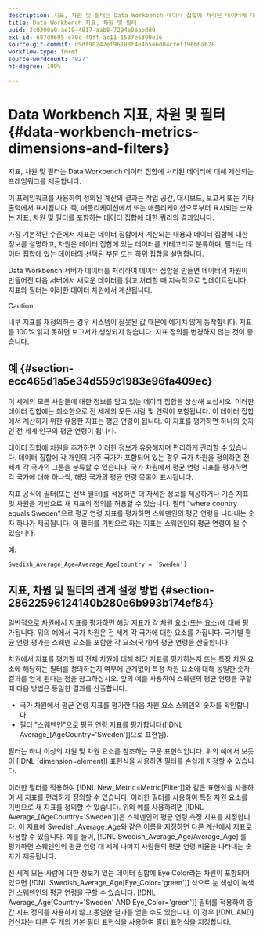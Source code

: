 ```yaml
---
description: 지표, 차원 및 필터는 Data Workbench 데이터 집합에 처리된 데이터에 대해 계산되는 프레임워크를 제공합니다.
title: Data Workbench 지표, 차원 및 필터
uuid: 3c0300a0-ae19-4817-aab8-7294e0eabdd9
exl-id: 687d9695-e70c-49ff-ac11-1537e6309e16
source-git-commit: d9df90242ef96188f4e4b5e6d04cfef196b0a628
workflow-type: tm+mt
source-wordcount: '827'
ht-degree: 100%

---
```


# Data Workbench 지표, 차원 및 필터{#data-workbench-metrics-dimensions-and-filters}

지표, 차원 및 필터는 Data Workbench 데이터 집합에 처리된 데이터에 대해 계산되는 프레임워크를 제공합니다.

이 프레임워크를 사용하여 정의된 계산의 결과는 작업 공간, 대시보드, 보고서 또는 기타 출력에서 표시됩니다. 즉, 애플리케이션에서 또는 애플리케이션으로부터 표시되는 숫자는 지표, 차원 및 필터를 포함하는 데이터 집합에 대한 쿼리의 결과입니다.

가장 기본적인 수준에서 지표는 데이터 집합에서 계산되는 내용과 데이터 집합에 대한 정보를 설명하고, 차원은 데이터 집합에 있는 데이터를 카테고리로 분류하며, 필터는 데이터 집합에 있는 데이터의 선택된 부분 또는 하위 집합을 설명합니다.

Data Workbench 서버가 데이터를 처리하여 데이터 집합을 만들면 데이터의 차원이 만들어진 다음 서버에서 새로운 데이터를 읽고 처리할 때 지속적으로 업데이트됩니다. 지표와 필터는 이러한 데이터 차원에서 계산됩니다.

>[!CAUTION]
>
>내부 지표를 재정의하는 경우 시스템이 잘못된 값 때문에 예기치 않게 동작합니다. 지표를 100% 읽지 못하면 보고서가 생성되지 않습니다. 지표 정의를 변경하지 않는 것이 좋습니다.

## 예 {#section-ecc465d1a5e34d559c1983e96fa409ec}

이 세계의 모든 사람들에 대한 정보를 담고 있는 데이터 집합을 상상해 보십시오. 이러한 데이터 집합에는 최소한으로 전 세계의 모든 사람 및 연락이 포함됩니다. 이 데이터 집합에서 계산하기 위한 유용한 지표는 평균 연령이 됩니다. 이 지표를 평가하면 하나의 숫자인 전 세계 인구의 평균 연령이 됩니다.

데이터 집합에 차원을 추가하면 이러한 정보가 유용해지며 편리하게 관리할 수 있습니다. 데이터 집합에 각 개인의 거주 국가가 포함되어 있는 경우 국가 차원을 정의하면 전 세계 각 국가의 그룹을 분류할 수 있습니다. 국가 차원에서 평균 연령 지표를 평가하면 각 국가에 대해 하나씩, 해당 국가의 평균 연령 목록이 표시됩니다.

지표 공식에 필터(또는 선택 필터)를 적용하면 더 자세한 정보를 제공하거나 기존 지표 및 차원을 기반으로 새 지표의 정의를 허용할 수 있습니다. 필터 &quot;where country equals Sweden&quot;으로 평균 연령 지표를 평가하면 스웨덴인의 평균 연령을 나타내는 숫자 하나가 제공됩니다. 이 필터를 기반으로 하는 지표는 스웨덴인의 평균 연령이 될 수 있습니다.

예:

```
Swedish_Average_Age=Average_Age[country = ‘Sweden’]
```

## 지표, 차원 및 필터의 관계 설정 방법 {#section-28622596124140b280e6b993b174ef84}

일반적으로 차원에서 지표를 평가하면 해당 지표가 각 차원 요소(또는 요소)에 대해 평가됩니다. 위의 예에서 국가 차원은 전 세계 각 국가에 대한 요소를 가집니다. 국가별 평균 연령 평가는 스웨덴 요소를 포함한 각 요소(국가)의 평균 연령을 산출합니다.

차원에서 지표를 평가할 때 전체 차원에 대해 해당 지표를 평가하는지 또는 특정 차원 요소에 해당하는 필터를 정의하는지 여부에 관계없이 특정 차원 요소에 대해 동일한 숫자 결과를 얻게 된다는 점을 참고하십시오. 앞의 예를 사용하여 스웨덴의 평균 연령을 구할 때 다음 방법은 동일한 결과를 산출합니다.

* 국가 차원에서 평균 연령 지표를 평가한 다음 차원 요소 스웨덴의 숫자를 확인합니다.
* 필터 &quot;스웨덴인&quot;으로 평균 연령 지표를 평가합니다([!DNL Average_[AgeCountry=&#39;Sweden&#39;]]으로 표현됨).

필터는 하나 이상의 차원 및 차원 요소를 참조하는 구문 표현식입니다. 위의 예에서 보듯이 [!DNL [dimension=element]] 표현식을 사용하면 필터를 손쉽게 지정할 수 있습니다.

이러한 필터를 적용하여 [!DNL New_Metric=Metric[Filter]]와 같은 표현식을 사용하여 새 지표를 편리하게 정의할 수 있습니다. 이러한 필터를 사용하여 특정 차원 요소를 기반으로 새 지표를 정의할 수 있습니다. 위의 예를 사용하려면 [!DNL Average_[AgeCountry=&#39;Sweden&#39;]]은 스웨덴인의 평균 연령 측정 지표를 지정합니다. 이 지표에 Swedish_Average_Age와 같은 이름을 지정하면 다른 계산에서 지표로 사용할 수 있습니다. 예를 들어, [!DNL Swedish_Average_Age/Average_Age] 를 평가하면 스웨덴인의 평균 연령 대 세계 나머지 사람들의 평균 연령 비율을 나타내는 숫자가 제공됩니다.

전 세계 모든 사람에 대한 정보가 있는 데이터 집합에 Eye Color라는 차원이 포함되어 있으면 [!DNL Swedish_Average_Age[Eye_Color=&#39;green&#39;]] 식으로 눈 색상이 녹색인 스웨덴인의 평균 연령을 구할 수 있습니다. [!DNL Average_Age[Country=&#39;Sweden&#39; AND Eye_Color=&#39;green&#39;]] 필터를 적용하여 중간 지표 정의를 사용하지 않고 동일한 결과를 얻을 수도 있습니다. 이 경우 [!DNL AND] 연산자는 다른 두 개의 기본 필터 표현식을 사용하여 필터 표현식을 지정합니다.
